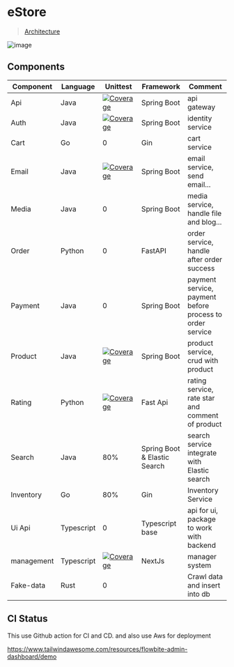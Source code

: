 # eStore
> [Architecture](https://drive.google.com/file/d/1wbXkCoW1Cp1-LE5fbcnRx1MuTrOiz_Zq/view?usp=sharing)

![image](https://github.com/tanhaok/eStore/assets/101847895/f62301d5-09fa-4689-81bd-1076a4d80501)



## Components

|Component|Language|Unittest|Framework|Comment|
|--|--|--|--|--|
|Api | Java | [![Coverage](https://sonarcloud.io/api/project_badges/measure?project=tanhao111_eStore_Api&metric=coverage)](https://sonarcloud.io/summary/new_code?id=tanhao111_eStore_Api) | Spring Boot | api gateway |
|Auth | Java  | [![Coverage](https://sonarcloud.io/api/project_badges/measure?project=tanhao111_eStore_auth&metric=coverage)](https://sonarcloud.io/summary/new_code?id=tanhao111_eStore_auth)| Spring Boot | identity service |
|Cart | Go | 0 | Gin | cart service |
|Email| Java | [![Coverage](https://sonarcloud.io/api/project_badges/measure?project=tanhao111_eStore_Email&metric=coverage)](https://sonarcloud.io/summary/new_code?id=tanhao111_eStore_Email) |Spring Boot | email service, send email...|
|Media| Java | 0 |Spring Boot | media service, handle file and blog...|
|Order| Python | 0 | FastAPI | order service, handle after order success|
|Payment| Java | 0 | Spring Boot |payment service, payment before process to order service|
|Product| Java | [![Coverage](https://sonarcloud.io/api/project_badges/measure?project=tanhao111_eStore_Product&metric=coverage)](https://sonarcloud.io/summary/new_code?id=tanhao111_eStore_Product) | Spring Boot | product service, crud with product|
|Rating| Python | [![Coverage](https://sonarcloud.io/api/project_badges/measure?project=tanhao111_eStore_rating&metric=coverage)](https://sonarcloud.io/summary/new_code?id=tanhao111_eStore_rating) | Fast Api | rating service, rate star and comment of product|
|Search| Java | 80% | Spring Boot & Elastic Search | search service integrate with Elastic search|
|Inventory | Go | 80% | Gin | Inventory Service |
|Ui Api| Typescript | 0 | Typescript base | api for ui, package to work with backend|
|management| Typescript | [![Coverage](https://sonarcloud.io/api/project_badges/measure?project=tanhao111_eStore_management&metric=coverage)](https://sonarcloud.io/summary/new_code?id=tanhao111_eStore_management) | NextJs | manager system |
|Fake-data| Rust | 0 | | Crawl data and insert into db|

## CI Status

This use Github action for CI and CD. and also use Aws for deployment

https://www.tailwindawesome.com/resources/flowbite-admin-dashboard/demo
